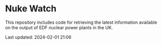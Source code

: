 # Nuke Watch

This repository includes code for retrieving the latest information available on the output of EDF nuclear power plants in the UK.

Last updated: 2024-02-01 21:06